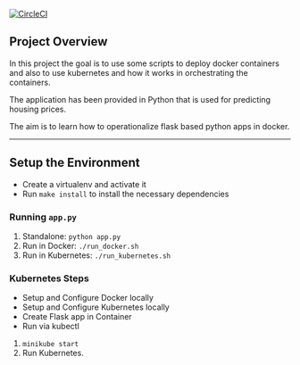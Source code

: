 [![CircleCI](https://circleci.com/gh/AdeilH/OperationalizeAMLModel.svg?style=svg)](https://circleci.com/gh/AdeilH/OperationalizeAMLModel)

## Project Overview

In this project the goal is to use some scripts to deploy docker containers and also to use
kubernetes and how it works in orchestrating the containers.

The application has been provided in Python that is used for predicting housing prices. 

The aim is to learn how to operationalize flask based python apps in docker. 

---

## Setup the Environment

* Create a virtualenv and activate it
* Run `make install` to install the necessary dependencies

### Running `app.py`

1. Standalone:  `python app.py`
2. Run in Docker:  `./run_docker.sh`
3. Run in Kubernetes:  `./run_kubernetes.sh`

### Kubernetes Steps

* Setup and Configure Docker locally
* Setup and Configure Kubernetes locally
* Create Flask app in Container
* Run via kubectl

1. `minikube start`
2. Run Kubernetes. 
